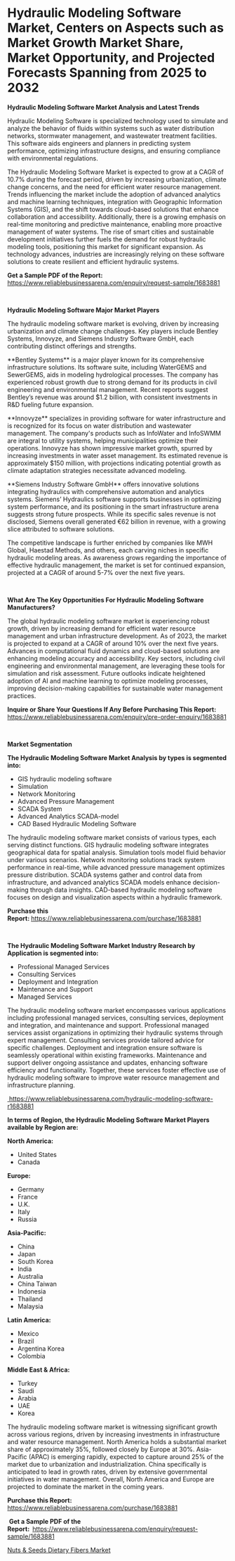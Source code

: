 <p><h1>Hydraulic Modeling Software Market, Centers on Aspects such as Market Growth Market Share, Market Opportunity, and Projected Forecasts Spanning from 2025 to 2032</h1></p><p><strong>Hydraulic Modeling Software Market Analysis and Latest Trends</strong></p>
<p><p>Hydraulic Modeling Software is specialized technology used to simulate and analyze the behavior of fluids within systems such as water distribution networks, stormwater management, and wastewater treatment facilities. This software aids engineers and planners in predicting system performance, optimizing infrastructure designs, and ensuring compliance with environmental regulations. </p><p>The Hydraulic Modeling Software Market is expected to grow at a CAGR of 10.7% during the forecast period, driven by increasing urbanization, climate change concerns, and the need for efficient water resource management. Trends influencing the market include the adoption of advanced analytics and machine learning techniques, integration with Geographic Information Systems (GIS), and the shift towards cloud-based solutions that enhance collaboration and accessibility. Additionally, there is a growing emphasis on real-time monitoring and predictive maintenance, enabling more proactive management of water systems. The rise of smart cities and sustainable development initiatives further fuels the demand for robust hydraulic modeling tools, positioning this market for significant expansion. As technology advances, industries are increasingly relying on these software solutions to create resilient and efficient hydraulic systems.</p></p>
<p><strong>Get a Sample PDF of the Report:&nbsp;</strong> <a href="https://www.reliablebusinessarena.com/enquiry/request-sample/1683881?utm_campaign=3586&utm_medium=2&utm_source=Github&utm_content=ia&utm_term=26032025&utm_id=hydraulic-modeling-software">https://www.reliablebusinessarena.com/enquiry/request-sample/1683881</a></p>
<p>&nbsp;</p>
<p><strong>Hydraulic Modeling Software Major Market Players</strong></p>
<p><p>The hydraulic modeling software market is evolving, driven by increasing urbanization and climate change challenges. Key players include Bentley Systems, Innovyze, and Siemens Industry Software GmbH, each contributing distinct offerings and strengths.</p><p>**Bentley Systems** is a major player known for its comprehensive infrastructure solutions. Its software suite, including WaterGEMS and SewerGEMS, aids in modeling hydrological processes. The company has experienced robust growth due to strong demand for its products in civil engineering and environmental management. Recent reports suggest Bentley’s revenue was around $1.2 billion, with consistent investments in R&D fueling future expansion.</p><p>**Innovyze** specializes in providing software for water infrastructure and is recognized for its focus on water distribution and wastewater management. The company's products such as InfoWater and InfoSWMM are integral to utility systems, helping municipalities optimize their operations. Innovyze has shown impressive market growth, spurred by increasing investments in water asset management. Its estimated revenue is approximately $150 million, with projections indicating potential growth as climate adaptation strategies necessitate advanced modeling.</p><p>**Siemens Industry Software GmbH** offers innovative solutions integrating hydraulics with comprehensive automation and analytics systems. Siemens’ Hydraulics software supports businesses in optimizing system performance, and its positioning in the smart infrastructure arena suggests strong future prospects. While its specific sales revenue is not disclosed, Siemens overall generated €62 billion in revenue, with a growing slice attributed to software solutions.</p><p>The competitive landscape is further enriched by companies like MWH Global, Haestad Methods, and others, each carving niches in specific hydraulic modeling areas. As awareness grows regarding the importance of effective hydraulic management, the market is set for continued expansion, projected at a CAGR of around 5-7% over the next five years.</p></p>
<p>&nbsp;</p>
<p><strong>What Are The Key Opportunities For Hydraulic Modeling Software Manufacturers?</strong></p>
<p><p>The global hydraulic modeling software market is experiencing robust growth, driven by increasing demand for efficient water resource management and urban infrastructure development. As of 2023, the market is projected to expand at a CAGR of around 10% over the next five years. Advances in computational fluid dynamics and cloud-based solutions are enhancing modeling accuracy and accessibility. Key sectors, including civil engineering and environmental management, are leveraging these tools for simulation and risk assessment. Future outlooks indicate heightened adoption of AI and machine learning to optimize modeling processes, improving decision-making capabilities for sustainable water management practices.</p></p>
<p><strong>Inquire or Share Your Questions If Any Before Purchasing This Report:</strong> <a href="https://www.reliablebusinessarena.com/enquiry/pre-order-enquiry/1683881?utm_campaign=3586&utm_medium=2&utm_source=Github&utm_content=ia&utm_term=26032025&utm_id=hydraulic-modeling-software">https://www.reliablebusinessarena.com/enquiry/pre-order-enquiry/1683881</a></p>
<p>&nbsp;</p>
<p><strong>Market Segmentation</strong></p>
<p><strong>The Hydraulic Modeling Software Market Analysis by types is segmented into:</strong></p>
<p><ul><li>GIS hydraulic modeling software</li><li>Simulation</li><li>Network Monitoring</li><li>Advanced Pressure Management</li><li>SCADA System</li><li>Advanced Analytics SCADA-model</li><li>CAD Based Hydraulic Modeling Software</li></ul></p>
<p><p>The hydraulic modeling software market consists of various types, each serving distinct functions. GIS hydraulic modeling software integrates geographical data for spatial analysis. Simulation tools model fluid behavior under various scenarios. Network monitoring solutions track system performance in real-time, while advanced pressure management optimizes pressure distribution. SCADA systems gather and control data from infrastructure, and advanced analytics SCADA models enhance decision-making through data insights. CAD-based hydraulic modeling software focuses on design and visualization aspects within a hydraulic framework.</p></p>
<p><strong>Purchase this Report:&nbsp;</strong><a href="https://www.reliablebusinessarena.com/purchase/1683881?utm_campaign=3586&utm_medium=2&utm_source=Github&utm_content=ia&utm_term=26032025&utm_id=hydraulic-modeling-software">https://www.reliablebusinessarena.com/purchase/1683881</a></p>
<p>&nbsp;</p>
<p><strong>The Hydraulic Modeling Software Market Industry Research by Application is segmented into:</strong></p>
<p><ul><li>Professional Managed Services</li><li>Consulting Services</li><li>Deployment and Integration</li><li>Maintenance and Support</li><li>Managed Services</li></ul></p>
<p><p>The hydraulic modeling software market encompasses various applications including professional managed services, consulting services, deployment and integration, and maintenance and support. Professional managed services assist organizations in optimizing their hydraulic systems through expert management. Consulting services provide tailored advice for specific challenges. Deployment and integration ensure software is seamlessly operational within existing frameworks. Maintenance and support deliver ongoing assistance and updates, enhancing software efficiency and functionality. Together, these services foster effective use of hydraulic modeling software to improve water resource management and infrastructure planning.</p></p>
<p><a href="https://www.reliablebusinessarena.com/hydraulic-modeling-software-r1683881?utm_campaign=3586&utm_medium=2&utm_source=Github&utm_content=ia&utm_term=26032025&utm_id=hydraulic-modeling-software">&nbsp;https://www.reliablebusinessarena.com/hydraulic-modeling-software-r1683881</a></p>
<p><strong>In terms of Region, the Hydraulic Modeling Software Market Players available by Region are:</strong></p>
<p>
    <p> <strong> North America: </strong>
        <ul>
            <li>United States</li>
            <li>Canada</li>
        </ul>
        </p> 
    <p> <strong> Europe: </strong>
        <ul>
            <li>Germany</li>
            <li>France</li>
            <li>U.K.</li>
            <li>Italy</li>
            <li>Russia</li>
        </ul>
        </p> 
    <p> <strong> Asia-Pacific: </strong>
        <ul>
            <li>China</li>
            <li>Japan</li>
            <li>South Korea</li>
            <li>India</li>
            <li>Australia</li>
            <li>China Taiwan</li>
            <li>Indonesia</li>
            <li>Thailand</li>
            <li>Malaysia</li>
        </ul>
        </p> 
    <p> <strong> Latin America: </strong>
        <ul>
            <li>Mexico</li>
            <li>Brazil</li>
            <li>Argentina Korea</li>
            <li>Colombia</li>
        </ul>
        </p> 
    <p> <strong> Middle East & Africa: </strong>
        <ul>
            <li>Turkey</li>
            <li>Saudi</li>
            <li>Arabia</li>
            <li>UAE</li>
            <li>Korea</li>
        </ul>
    </p>
    </p>
<p><p>The hydraulic modeling software market is witnessing significant growth across various regions, driven by increasing investments in infrastructure and water resource management. North America holds a substantial market share of approximately 35%, followed closely by Europe at 30%. Asia-Pacific (APAC) is emerging rapidly, expected to capture around 25% of the market due to urbanization and industrialization. China specifically is anticipated to lead in growth rates, driven by extensive governmental initiatives in water management. Overall, North America and Europe are projected to dominate the market in the coming years.</p></p>
<p><strong>Purchase this Report: </strong><a href="https://www.reliablebusinessarena.com/purchase/1683881?utm_campaign=3586&utm_medium=2&utm_source=Github&utm_content=ia&utm_term=26032025&utm_id=hydraulic-modeling-software">https://www.reliablebusinessarena.com/purchase/1683881</a></p>
<p>&nbsp;<strong>Get a Sample PDF of the Report:&nbsp;&nbsp;</strong><a href="https://www.reliablebusinessarena.com/enquiry/request-sample/1683881?utm_campaign=3586&utm_medium=2&utm_source=Github&utm_content=ia&utm_term=26032025&utm_id=hydraulic-modeling-software">https://www.reliablebusinessarena.com/enquiry/request-sample/1683881</a></p>
<p><strong></strong></p>
<p><p><a href="https://github.com/beyeagamizjp/Market-Research-Report-List-1/blob/main/nuts-seeds-dietary-fibers-market.md?utm_campaign=3586&utm_medium=2&utm_source=Github&utm_content=ia&utm_term=26032025&utm_id=hydraulic-modeling-software">Nuts & Seeds Dietary Fibers Market</a></p></p>